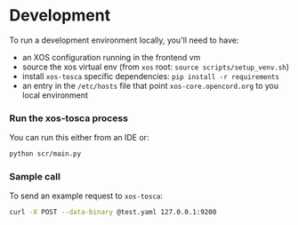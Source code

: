 # Development

To run a development environment locally, you'll need to have:
- an XOS configuration running in the frontend vm
- source the xos virtual env (from `xos` root: `source scripts/setup_venv.sh`)
- install `xos-tosca` specific dependencies: `pip install -r requirements`
- an entry in the `/etc/hosts` file that point `xos-core.opencord.org` to you local environment

### Run the xos-tosca process

You can run this either from an IDE or:
```bash
python scr/main.py
```

### Sample call

To send an example request to `xos-tosca`:
```bash
curl -X POST --data-binary @test.yaml 127.0.0.1:9200
```

